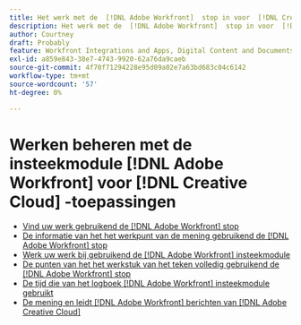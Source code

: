 ```yaml
---
title: Het werk met de  [!DNL Adobe Workfront]  stop in voor  [!DNL Creative Cloud]  Toepassingen beheren
description: Het werk met de  [!DNL Adobe Workfront]  stop in voor  [!DNL Creative Cloud]  Toepassingen beheren
author: Courtney
draft: Probably
feature: Workfront Integrations and Apps, Digital Content and Documents
exl-id: a859e843-38e7-4743-9920-62a76da9caeb
source-git-commit: 4f70f71294228e95d09a02e7a63bd683c04c6142
workflow-type: tm+mt
source-wordcount: '57'
ht-degree: 0%

---
```


# Werken beheren met de insteekmodule [!DNL Adobe Workfront] voor [!DNL Creative Cloud] -toepassingen

* [Vind uw werk gebruikend de  [!DNL Adobe Workfront]  stop](/help/quicksilver/workfront-integrations-and-apps/adobe-workfront-for-creative-cloud/wf-cc-find-work.md)
* [De informatie van het het werkpunt van de mening gebruikend de  [!DNL Adobe Workfront]  stop](/help/quicksilver/workfront-integrations-and-apps/adobe-workfront-for-creative-cloud/wf-cc-view-work-info.md)
* [Werk uw werk bij gebruikend de  [!DNL Adobe Workfront]  insteekmodule](/help/quicksilver/workfront-integrations-and-apps/adobe-workfront-for-creative-cloud/wf-cc-update.md)
* [De punten van het het werkstuk van het teken volledig gebruikend de  [!DNL Adobe Workfront]  stop](/help/quicksilver/workfront-integrations-and-apps/adobe-workfront-for-creative-cloud/wf-cc-complete.md)
* [De tijd die van het logboek  [!DNL Adobe Workfront]  insteekmodule gebruikt](/help/quicksilver/workfront-integrations-and-apps/adobe-workfront-for-creative-cloud/wf-cc-log-time.md)
* [De mening en leidt  [!DNL Adobe Workfront]  berichten van  [!DNL Adobe Creative Cloud]](/help/quicksilver/workfront-integrations-and-apps/adobe-workfront-for-creative-cloud/wf-cc-notifications.md)
